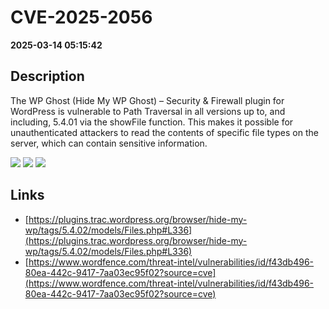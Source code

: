 # CVE-2025-2056

**2025-03-14 05:15:42**

## Description
The WP Ghost (Hide My WP Ghost) – Security & Firewall plugin for WordPress is vulnerable to Path Traversal in all versions up to, and including, 5.4.01 via the showFile function. This makes it possible for unauthenticated attackers to read the contents of specific file types on the server, which can contain sensitive information.

![](https://img.shields.io/static/v1?label=Score&message=7.5&color=red)
![](https://img.shields.io/static/v1?label=Severity&message=HIGH&color=red)
![](https://img.shields.io/static/v1?label=CWE&message=Traversal&color=green)

## Links
- [https://plugins.trac.wordpress.org/browser/hide-my-wp/tags/5.4.02/models/Files.php#L336](https://plugins.trac.wordpress.org/browser/hide-my-wp/tags/5.4.02/models/Files.php#L336)
- [https://www.wordfence.com/threat-intel/vulnerabilities/id/f43db496-80ea-442c-9417-7aa03ec95f02?source=cve](https://www.wordfence.com/threat-intel/vulnerabilities/id/f43db496-80ea-442c-9417-7aa03ec95f02?source=cve)
